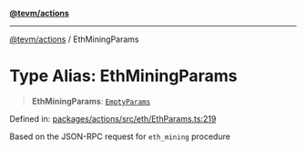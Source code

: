 [**@tevm/actions**](../README.md)

***

[@tevm/actions](../globals.md) / EthMiningParams

# Type Alias: EthMiningParams

> **EthMiningParams**: [`EmptyParams`](EmptyParams.md)

Defined in: [packages/actions/src/eth/EthParams.ts:219](https://github.com/evmts/tevm-monorepo/blob/main/packages/actions/src/eth/EthParams.ts#L219)

Based on the JSON-RPC request for `eth_mining` procedure
